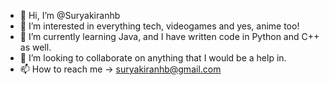 - 👋 Hi, I’m @Suryakiranhb
- 👀 I’m interested in everything tech, videogames and yes, anime too!
- 🌱 I’m currently learning Java, and I have written code in Python and C++ as well.
- 💞️ I’m looking to collaborate on anything that I would be a help in.
- 📫 How to reach me -> suryakiranhb@gmail.com

<!---
Suryakiranhb/Suryakiranhb is a ✨ special ✨ repository because its `README.md` (this file) appears on your GitHub profile.
You can click the Preview link to take a look at your changes.
--->
